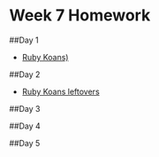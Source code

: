 
# Week 7 Homework

##Day 1
- [Ruby Koans)](https://github.com/sf-wdi-33/ruby-koans)

##Day 2
- [Ruby Koans leftovers](https://github.com/sf-wdi-33/ruby-koans)

##Day 3


##Day 4


##Day 5

